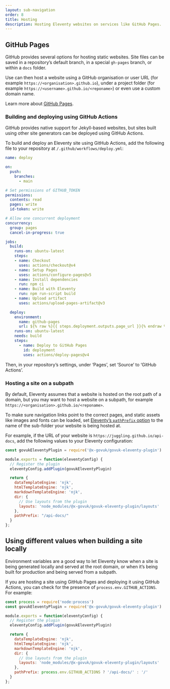 ```yaml
---
layout: sub-navigation
order: 8
title: Hosting
description: Hosting Eleventy websites on services like GitHub Pages.
---
```


## GitHub Pages

GitHub provides several options for hosting static websites. Site files can be saved in a repository’s default branch, in a special `gh-pages` branch, or within a `docs` folder.

Use can then host a website using a GitHub organisation or user URL (for example `https://<organisation>.github.io`), under a project folder (for example `https://<username>.github.io/<reponame>`) or even use a custom domain name.

Learn more about [GitHub Pages](https://docs.github.com/en/pages).

### Building and deploying using GitHub Actions

GitHub provides native support for Jekyll-based websites, but sites built using other site generators can be deployed using GitHub Actions.

To build and deploy an Eleventy site using GitHub Actions, add the following file to your repository at `/.github/workflows/deploy.yml`:

```yaml
name: deploy

on:
  push:
    branches:
      - main

# Set permissions of GITHUB_TOKEN
permissions:
  contents: read
  pages: write
  id-token: write

# Allow one concurrent deployment
concurrency:
  group: pages
  cancel-in-progress: true

jobs:
  build:
    runs-on: ubuntu-latest
    steps:
    - name: Checkout
      uses: actions/checkout@v4
    - name: Setup Pages
      uses: actions/configure-pages@v5
    - name: Install dependencies
      run: npm ci
    - name: Build with Eleventy
      run: npm run-script build
    - name: Upload artifact
      uses: actions/upload-pages-artifact@v3

  deploy:
    environment:
      name: github-pages
      url: ${% raw %}{{ steps.deployment.outputs.page_url }}{% endraw %}
    runs-on: ubuntu-latest
    needs: build
    steps:
      - name: Deploy to GitHub Pages
        id: deployment
        uses: actions/deploy-pages@v4
```

Then, in your repository’s settings, under ‘Pages’, set ‘Source’ to ‘GitHub Actions’.

### Hosting a site on a subpath

By default, Eleventy assumes that a website is hosted on the root path of a domain, but you may want to host a website on a subpath, for example `https://<organisation>.github.io/<reponame>`.

To make sure navigation links point to the correct pages, and static assets like images and fonts can be loaded, set [Eleventy’s `pathPrefix` option](https://www.11ty.dev/docs/config/#deploy-to-a-subdirectory-with-a-path-prefix) to the name of the sub-folder your website is being hosted at.

For example, if the URL of your website is `https://juggling.github.io/api-docs`, add the following values to your Eleventy configuration:

```js
const govukEleventyPlugin = require('@x-govuk/govuk-eleventy-plugin')

module.exports = function(eleventyConfig) {
  // Register the plugin
  eleventyConfig.addPlugin(govukEleventyPlugin)

  return {
    dataTemplateEngine: 'njk',
    htmlTemplateEngine: 'njk',
    markdownTemplateEngine: 'njk',
    dir: {
      // Use layouts from the plugin
      layouts: 'node_modules/@x-govuk/govuk-eleventy-plugin/layouts'
    },
    pathPrefix: "/api-docs/"
  }
};
```

## Using different values when building a site locally

Environment variables are a good way to let Eleventy know when a site is being generated locally and served at the root domain, or when it’s being built for production and being served from a subpath.

If you are hosting a site using GitHub Pages and deploying it using GitHub Actions, you can check for the presence of `process.env.GITHUB_ACTIONS`. For example:

```js
const process = require('node:process')
const govukEleventyPlugin = require('@x-govuk/govuk-eleventy-plugin')

module.exports = function(eleventyConfig) {
  // Register the plugin
  eleventyConfig.addPlugin(govukEleventyPlugin)

  return {
    dataTemplateEngine: 'njk',
    htmlTemplateEngine: 'njk',
    markdownTemplateEngine: 'njk',
    dir: {
      // Use layouts from the plugin
      layouts: 'node_modules/@x-govuk/govuk-eleventy-plugin/layouts'
    },
    pathPrefix: process.env.GITHUB_ACTIONS ? '/api-docs/' : '/'
  }
};
```
